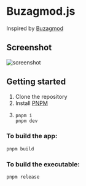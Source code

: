 # Buzagmod.js

Inspired by [Buzagmod](https://github.com/open-day-dev/buzagmod)

## Screenshot
![screenshot](https://user-images.githubusercontent.com/6422804/177094870-1ff7c036-63a7-4dec-a59f-ddefbe067014.png)

## Getting started
1. Clone the repository
2. Install [PNPM](https://pnpm.io/installation)
3. ```shell
   pnpm i
   pnpm dev
   ```

### To build the app:
```shell
pnpm build
   ```

### To build the executable:
```shell
pnpm release
```
